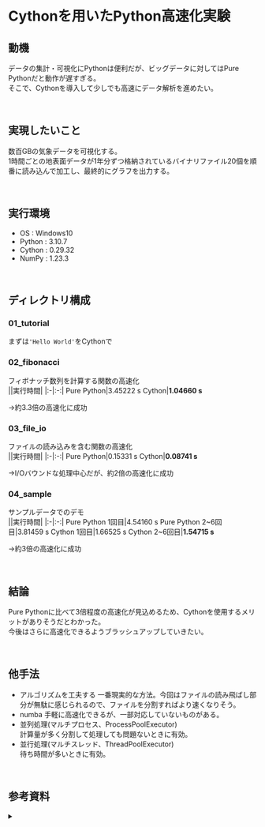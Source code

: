 # Cythonを用いたPython高速化実験
## 動機
データの集計・可視化にPythonは便利だが、ビッグデータに対してはPure Pythonだと動作が遅すぎる。  
そこで、Cythonを導入して少しでも高速にデータ解析を進めたい。

<br>

## 実現したいこと
数百GBの気象データを可視化する。  
1時間ごとの地表面データが1年分ずつ格納されているバイナリファイル20個を順番に読み込んで加工し、最終的にグラフを出力する。  

<br>

## 実行環境
<!-- 01~04 -->
- OS : Windows10
- Python : 3.10.7
- Cython : 0.29.32
- NumPy : 1.23.3

<!-- 05
- OS : CentOS7
- Python : 3.9.
- Cython : 
- NumPy :  -->

<br>

## ディレクトリ構成
### 01_tutorial
まずは`'Hello World'`をCythonで

### 02_fibonacci
フィボナッチ数列を計算する関数の高速化  
||実行時間|
|:-|:-:|
Pure Python|3.45222 s
Cython|**1.04660 s**

→約3.3倍の高速化に成功

<!-- 
n = 30, loop = 100
PP:0.49631
CY:0.17051
 -->

### 03_file_io
ファイルの読み込みを含む関数の高速化  
||実行時間|
|:-|:-:|
Pure Python|0.15331 s
Cython|**0.08741 s**

→I/Oバウンドな処理中心だが、約2倍の高速化に成功

### 04_sample
サンプルデータでのデモ  
||実行時間|
|:-|:-:|
Pure Python 1回目|4.54160 s
Pure Python 2~6回目|3.81459 s
Cython 1回目|1.66525 s
Cython 2~6回目|**1.54715 s**

→約3倍の高速化に成功
<!-- したが、更なる高速化に向けてボトルネックはどこなのか探す
【課題】
- Cython内で正しくNumPyをつかえているのか
- 読み込みの行が1ループに付き3回呼び出されていること
  - `.reshape`と変数選択を別の行でやるべき？
  - 改行なしにしてみる
- 以下のどれが最速か
  - `hist = hist + _hist`
  - `hist += _hist`
  - `hist = np.add(hist, _hist)`
- ヒストグラムをスクラッチで実装する
- `hist = np.histgram(...)[0]` or `hist, _ = np.histgram(...)`
- `np.histgram(..., bins=40, range=(0,200))` -> `np.histgram(..., bins=40., range=(0.,200.))`
-  -->

<!-- ## 05_real
実データでの検証  
||実行時間|
|:-|:-:|
Pure Python 1回目| s
Pure Python 2回目| s
Cython 1回目| s
Cython 2回目| s

→ -->

<br>

## 結論
Pure Pythonに比べて3倍程度の高速化が見込めるため、Cythonを使用するメリットがありそうだとわかった。  
今後はさらに高速化できるようブラッシュアップしていきたい。
<!-- 複数回同じプログラムを実行する際にはCythonは有効な手段である。特にfor文の多いプログラムには有効。  
一方、ビッグデータ集計時のように一度きりしか実行しないプログラムやI/Oバウンドな処理に関しては高速化が見込めず、Cythonを使用するメリットが小さいため、他手法を検討する必要がある。また、演算にndarrayを使用したり、データ型を単精度にすることで高速化できることもわかった。 -->

<br>

## 他手法
- アルゴリズムを工夫する  
  <!-- 一番現実的な方法。今回はファイルのI/Oがボトルネックと考えられるので、ファイルを分割するのが良さそう。 -->
  一番現実的な方法。今回はファイルの読み飛ばし部分が無駄に感じられるので、ファイルを分割すればより速くなりそう。
- numba  
  <!-- 手軽に高速化できるが、Cython同様のデメリットを持ち、一部対応していないものもある。 -->
  手軽に高速化できるが、一部対応していないものがある。
- 並列処理(マルチプロセス、ProcessPoolExecutor)  
  計算量が多く分割して処理しても問題ないときに有効。
  <!-- 今回はI/Oバウンドと考えられるので、効果は薄そう。 -->
- 並行処理(マルチスレッド、ThreadPoolExecutor)  
  待ち時間が多いときに有効。

<br>

## 参考資料
<details><summary></summary>

Cythonの環境構築
- 環境構築からコンパイルまで  
  https://qiita.com/gwappa/items/db1f6f27218da0c5a932  
  https://qiita.com/en3/items/1f1a609c4d7c8f3066a7

<!-- NumPyをCython内で使用する方法
-  -->

実行時間計測
- timeモジュール  
  https://docs.python.org/ja/3/library/time.html
- timeitモジュール  
  https://docs.python.org/ja/3/library/timeit.html  
  https://note.nkmk.me/python-timeit-measure/
- cProfile  
  https://docs.python.org/ja/3/library/profile.html  
  https://qiita.com/meshidenn/items/4dbde22d1e7a13a255bb
- pstatsモジュール  
  https://docs.python.org/ja/3/library/profile.html#module-pstats
- line_profiler  
  https://qiita.com/aratana_tamutomo/items/aa3b723a3dd7a44e45d6
- timeコマンド  
  https://qiita.com/tossh/items/659e5934e52b38183200

</details>